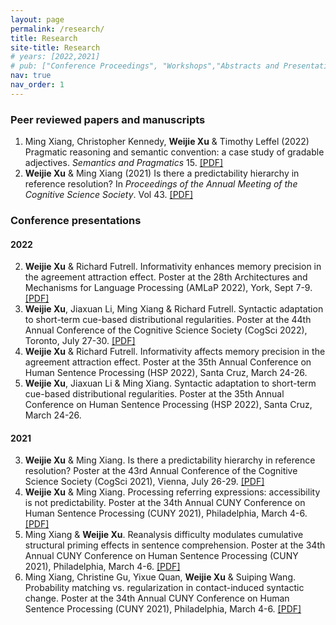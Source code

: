 ```yaml
---
layout: page
permalink: /research/
title: Research
site-title: Research
# years: [2022,2021]
# pub: ["Conference Proceedings", "Workshops","Abstracts and Presentations"]
nav: true
nav_order: 1
---
```

<!-- _pages/research.md -->
<!-- <div class="publications"> -->


<!-- * = equal contribution


{% for y in page.years %}
  <h4 class="year">{{y}}</h4>
  {% bibliography -f papers -q @*[year={{y}}]* %}
{% endfor %}
</div> -->


### Peer reviewed papers and manuscripts 

1. Ming Xiang, Christopher Kennedy, **Weijie Xu** & Timothy Leffel (2022) Pragmatic reasoning and semantic convention: a case study of gradable adjectives. *Semantics and Pragmatics* 15. [[PDF]](https://doi.org/10.3765/sp.15.9)
1. **Weijie Xu** & Ming Xiang (2021) Is there a predictability hierarchy in reference resolution? In *Proceedings of the Annual Meeting of the Cognitive Science Society*. Vol 43. [[PDF]](https://escholarship.org/uc/item/4mg9786g)


### Conference presentations

#### 2022
2. **Weijie Xu** & Richard Futrell. Informativity enhances memory precision in the agreement attraction effect. Poster at the 28th Architectures and Mechanisms for Language Processing (AMLaP 2022), York, Sept 7-9. [[PDF]](https://weijiexu-charlie.github.io/assets/pdf/AgreeAttr_AMLaP22.pdf)
2. **Weijie Xu**, Jiaxuan Li, Ming Xiang & Richard Futrell. Syntactic adaptation to short-term cue-based distributional regularities. Poster at the 44th Annual Conference of the Cognitive Science Society (CogSci 2022), Toronto, July 27-30. [[PDF]](https://weijiexu-charlie.github.io/assets/pdf/CueAdapt_CogSci22_final.pdf)
2. **Weijie Xu** & Richard Futrell. Informativity affects memory precision in the agreement attraction effect. Poster at the 35th Annual Conference on Human Sentence Processing (HSP 2022), Santa Cruz, March 24-26.
2. **Weijie Xu**, Jiaxuan Li & Ming Xiang. Syntactic adaptation to short-term cue-based distributional regularities. Poster at the 35th Annual Conference on Human Sentence Processing (HSP 2022), Santa Cruz, March 24-26.


#### 2021
3. **Weijie Xu** & Ming Xiang. Is there a predictability hierarchy in reference resolution? Poster at the 43rd Annual Conference of the Cognitive Science Society (CogSci 2021), Vienna, July 26-29. [[PDF]](https://escholarship.org/uc/item/4mg9786g)
3. **Weijie Xu** & Ming Xiang. Processing referring expressions: accessibility is not predictability. Poster at the 34th Annual CUNY Conference on Human Sentence Processing (CUNY 2021), Philadelphia, March 4-6. [[PDF]](https://www.cuny2021.io/wp-content/uploads/2021/02/CUNY_2021_abstract_93.pdf)
3. Ming Xiang & **Weijie Xu**. Reanalysis difficulty modulates cumulative structural priming effects in sentence comprehension. Poster at the 34th Annual CUNY Conference on Human Sentence Processing (CUNY 2021), Philadelphia, March 4-6. [[PDF]](https://www.cuny2021.io/wp-content/uploads/2021/02/CUNY_2021_abstract_95.pdf)
3. Ming Xiang, Christine Gu, Yixue Quan, **Weijie Xu** & Suiping Wang. Probability matching vs. regularization in contact-induced syntactic change. Poster at the 34th Annual CUNY Conference on Human Sentence Processing (CUNY 2021), Philadelphia, March 4-6. [[PDF]](https://www.cuny2021.io/wp-content/uploads/2021/02/CUNY_2021_abstract_179.pdf)
